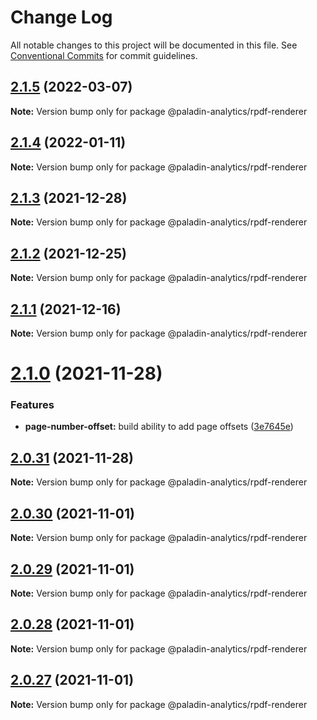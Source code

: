 # Change Log

All notable changes to this project will be documented in this file.
See [Conventional Commits](https://conventionalcommits.org) for commit guidelines.

## [2.1.5](https://github.com/Paladin-Analytics/react-pdf/compare/@paladin-analytics/rpdf-renderer@2.1.4...@paladin-analytics/rpdf-renderer@2.1.5) (2022-03-07)

**Note:** Version bump only for package @paladin-analytics/rpdf-renderer





## [2.1.4](https://github.com/Paladin-Analytics/react-pdf/compare/@paladin-analytics/rpdf-renderer@2.1.3...@paladin-analytics/rpdf-renderer@2.1.4) (2022-01-11)

**Note:** Version bump only for package @paladin-analytics/rpdf-renderer





## [2.1.3](https://github.com/Paladin-Analytics/react-pdf/compare/@paladin-analytics/rpdf-renderer@2.1.2...@paladin-analytics/rpdf-renderer@2.1.3) (2021-12-28)

**Note:** Version bump only for package @paladin-analytics/rpdf-renderer





## [2.1.2](https://github.com/Paladin-Analytics/react-pdf/compare/@paladin-analytics/rpdf-renderer@2.1.1...@paladin-analytics/rpdf-renderer@2.1.2) (2021-12-25)

**Note:** Version bump only for package @paladin-analytics/rpdf-renderer





## [2.1.1](https://github.com/Paladin-Analytics/react-pdf/compare/@paladin-analytics/rpdf-renderer@2.1.0...@paladin-analytics/rpdf-renderer@2.1.1) (2021-12-16)

**Note:** Version bump only for package @paladin-analytics/rpdf-renderer





# [2.1.0](https://github.com/Paladin-Analytics/react-pdf/compare/@paladin-analytics/rpdf-renderer@2.0.31...@paladin-analytics/rpdf-renderer@2.1.0) (2021-11-28)


### Features

* **page-number-offset:** build ability to add page offsets ([3e7645e](https://github.com/Paladin-Analytics/react-pdf/commit/3e7645eeffe544f99fb2cea2ef28bcfb42d9f24e))





## [2.0.31](https://github.com/Paladin-Analytics/react-pdf/compare/@paladin-analytics/rpdf-renderer@2.0.30...@paladin-analytics/rpdf-renderer@2.0.31) (2021-11-28)

**Note:** Version bump only for package @paladin-analytics/rpdf-renderer





## [2.0.30](https://github.com/Paladin-Analytics/react-pdf/compare/@paladin-analytics/rpdf-renderer@2.0.29...@paladin-analytics/rpdf-renderer@2.0.30) (2021-11-01)

**Note:** Version bump only for package @paladin-analytics/rpdf-renderer





## [2.0.29](https://github.com/Paladin-Analytics/react-pdf/compare/@paladin-analytics/rpdf-renderer@2.0.28...@paladin-analytics/rpdf-renderer@2.0.29) (2021-11-01)

**Note:** Version bump only for package @paladin-analytics/rpdf-renderer





## [2.0.28](https://github.com/Paladin-Analytics/react-pdf/compare/@paladin-analytics/rpdf-renderer@2.0.27...@paladin-analytics/rpdf-renderer@2.0.28) (2021-11-01)

**Note:** Version bump only for package @paladin-analytics/rpdf-renderer





## [2.0.27](https://github.com/Paladin-Analytics/react-pdf/compare/@paladin-analytics/rpdf-renderer@2.0.26...@paladin-analytics/rpdf-renderer@2.0.27) (2021-11-01)

**Note:** Version bump only for package @paladin-analytics/rpdf-renderer
